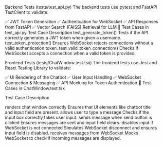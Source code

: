 Backend Tests (tests/test_api.py)
The backend tests use pytest and FastAPI TestClient to validate:

✅ JWT Token Generation
✅ Authentication for WebSocket
✅ API Responses from FastAPI
✅ Vector Search (FAISS) Retrieval for LLM
📝 Test Cases in test_api.py
Test Case	                    Description
test_generate_token()      	  Tests if the API correctly generates a JWT token when given a username.
test_token_protection()	      Ensures WebSocket rejects connections without a valid authentication token.
test_valid_token_connection()	Checks if WebSocket accepts a connection when a valid token is provided.


Frontend Tests (tests/ChatWindow.test.tsx)
The frontend tests use Jest and React Testing Library to validate:

✅ UI Rendering of the Chatbot
✅ User Input Handling
✅ WebSocket Connection & Messaging
✅ API Mocking for Token Authentication
📝 Test Cases in ChatWindow.test.tsx

Test Case	                                    Description

renders chat window correctly  	              Ensures that UI elements like chatbot title and input field are present.
allows user to type a message 	              Checks if the input box correctly takes user input.
sends message when send button is clicked	    Ensures messages are sent and input field clears.
disables input if WebSocket is not connected	Simulates WebSocket disconnect and ensures input field is disabled.
receives messages from WebSocket	            Mocks WebSocket to check if incoming messages are displayed.
